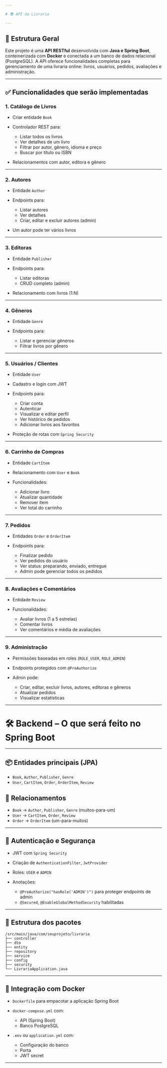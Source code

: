 ```yaml
---

# 📚 API da Livraria

---
```


## 🔧 Estrutura Geral

Este projeto é uma **API RESTful** desenvolvida com **Java e Spring Boot**, conteinerizada com **Docker** e conectada a um banco de dados relacional (PostgreSQL). A API oferece funcionalidades completas para gerenciamento de uma livraria online: livros, usuários, pedidos, avaliações e administração.

---

## ✅ Funcionalidades que serão implementadas

### 1. **Catálogo de Livros**

* Criar entidade `Book`
* Controlador REST para:

  * Listar todos os livros
  * Ver detalhes de um livro
  * Filtrar por autor, gênero, idioma e preço
  * Buscar por título ou ISBN
* Relacionamentos com autor, editora e gênero

---

### 2. **Autores**

* Entidade `Author`
* Endpoints para:

  * Listar autores
  * Ver detalhes
  * Criar, editar e excluir autores (admin)
* Um autor pode ter vários livros

---

### 3. **Editoras**

* Entidade `Publisher`
* Endpoints para:

  * Listar editoras
  * CRUD completo (admin)
* Relacionamento com livros (1\:N)

---

### 4. **Gêneros**

* Entidade `Genre`
* Endpoints para:

  * Listar e gerenciar gêneros
  * Filtrar livros por gênero

---

### 5. **Usuários / Clientes**

* Entidade `User`
* Cadastro e login com JWT
* Endpoints para:

  * Criar conta
  * Autenticar
  * Visualizar e editar perfil
  * Ver histórico de pedidos
  * Adicionar livros aos favoritos
* Proteção de rotas com `Spring Security`

---

### 6. **Carrinho de Compras**

* Entidade `CartItem`
* Relacionamento com `User` e `Book`
* Funcionalidades:

  * Adicionar livro
  * Atualizar quantidade
  * Remover item
  * Ver total do carrinho

---

### 7. **Pedidos**

* Entidades `Order` e `OrderItem`
* Endpoints para:

  * Finalizar pedido
  * Ver pedidos do usuário
  * Ver status: preparando, enviado, entregue
  * Admin pode gerenciar todos os pedidos

---

### 8. **Avaliações e Comentários**

* Entidade `Review`
* Funcionalidades:

  * Avaliar livros (1 a 5 estrelas)
  * Comentar livros
  * Ver comentários e média de avaliações

---

### 9. **Administração**

* Permissões baseadas em roles (`ROLE_USER`, `ROLE_ADMIN`)
* Endpoints protegidos com `@PreAuthorize`
* Admin pode:

  * Criar, editar, excluir livros, autores, editoras e gêneros
  * Atualizar pedidos
  * Visualizar estatísticas

---

# 🛠️ Backend – O que será feito no Spring Boot

---

## 📦 Entidades principais (JPA)

* `Book`, `Author`, `Publisher`, `Genre`
* `User`, `CartItem`, `Order`, `OrderItem`, `Review`

## 🔁 Relacionamentos

* `Book` → `Author`, `Publisher`, `Genre` (muitos-para-um)
* `User` → `CartItem`, `Order`, `Review`
* `Order` → `OrderItem` (um-para-muitos)

---

## 🔐 Autenticação e Segurança

* JWT com `Spring Security`
* Criação de `AuthenticationFilter`, `JwtProvider`
* Roles: `USER` e `ADMIN`
* Anotações:

  * `@PreAuthorize("hasRole('ADMIN')")` para proteger endpoints de admin
  * `@Secured`, `@EnableGlobalMethodSecurity` habilitadas

---

## 🧱 Estrutura dos pacotes

```
/src/main/java/com/seuprojeto/livraria
├── controller
├── dto
├── entity
├── repository
├── service
├── config
├── security
└── LivrariaApplication.java
```

---

## 🐳 Integração com Docker

* `Dockerfile` para empacotar a aplicação Spring Boot
* `docker-compose.yml` com:

  * API (Spring Boot)
  * Banco PostgreSQL
* `.env` ou `application.yml` com:

  * Configuração do banco
  * Porta
  * JWT secret

---
